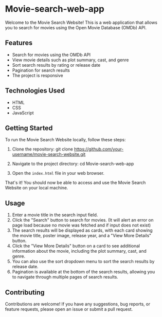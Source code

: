 # Movie-search-web-app

Welcome to the Movie Search Website! This is a web application that allows you to search for movies using the Open Movie Database (OMDb) API.

## Features

- Search for movies using the OMDb API
- View movie details such as plot summary, cast, and genre
- Sort search results by rating or release date
- Pagination for search results
- The project is responsive

## Technologies Used

- HTML
- CSS
- JavaScript

## Getting Started

To run the Movie Search Website locally, follow these steps:

1. Clone the repository:
git clone https://github.com/your-username/movie-search-website.git

2. Navigate to the project directory:
cd Movie-search-web-app

3. Open the `index.html` file in your web browser.

That's it! You should now be able to access and use the Movie Search Website on your local machine.

## Usage

1. Enter a movie title in the search input field.
2. Click the "Search" button to search for movies. (It will alert an error on page load because no movie was fetched and if input does not exist)
3. The search results will be displayed as cards, with each card showing the movie title,  poster image, release year, and a "View More Details" button.
4. Click the "View More Details" button on a card to see additional information about the movie, including the plot summary, cast, and genre.
5. You can also use the sort dropdown menu to sort the search results by release date.
6. Pagination is available at the bottom of the search results, allowing you to navigate through multiple pages of search results.

## Contributing

Contributions are welcome! If you have any suggestions, bug reports, or feature requests, please open an issue or submit a pull request.


